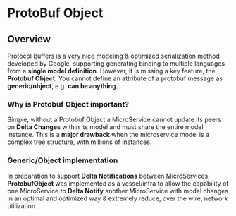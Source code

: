 # ProtoBuf Object
## Overview
[Protocol Buffers](https://protobuf.dev/) is a very nice modeling & optimized serialization method developed by Google, supporting generating binding to multiple languages from a **single model definition**.
However, it is missing a key feature, the **Protobuf Object**. You cannot define an attribute of a protobuf message as **generic/object**, e.g. **can be anything**.
### Why is Protobuf Object important?
Simple, without a Protobuf Object a MicroService cannot update its peers on **Delta Changes** within its model and must share the entire model instance. This is a **major drawback** when the microservice model is a complex tree structure, with millions of instances.

### Generic/Object implementation
In preparation to support **Delta Notifications** between MicroServices, **ProtobufObject** was implemented as a vessel/infra to allow the capability of one MicroService to **Delta Notify** another MicroService with model changes in an optimal and optimized way & extremely reduce, over the wire, network utilization.